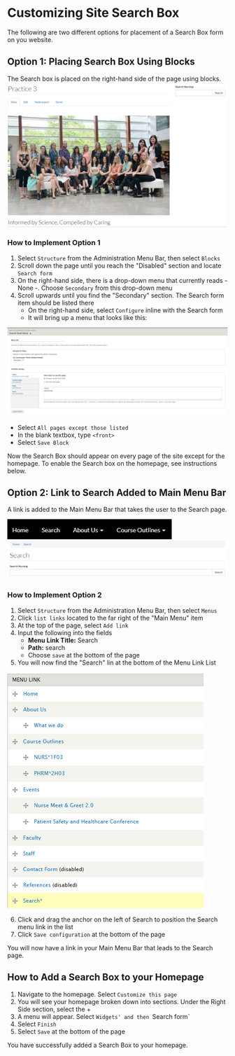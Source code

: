 # Customizing Site Search Box

The following are two different options for placement of a Search Box form on you website. 

## Option 1: Placing Search Box Using Blocks

The Search box is placed on the right-hand side of the page using blocks. 
![Image of search box on right side example](/images/Search-form-option-1.png)

### How to Implement Option 1

1. Select `Structure` from the Administration Menu Bar, then select `Blocks`
2. Scroll down the page until you reach the "Disabled" section and locate `Search form`
3. On the right-hand side, there is a drop-down menu that currently reads - None -. Choose `Secondary` from this drop-down menu
4. Scroll upwards until you find the "Secondary" section. The Search form item should be listed there
   * On the right-hand side, select `Configure` inline with the Search form
   * It will bring up a menu that looks like this:

![Image of a Drupal Menu](/images/Search-form-editor.png)
  
   * Select `All pages except those listed`
   * In the blank textbox, type `<front>`
   * Select `Save Block`
  
Now the Search Box should appear on every page of the site except for the homepage. To enable the Search box on the homepage, see instructions below. 

## Option 2: Link to Search Added to Main Menu Bar

A link is added to the Main Menu Bar that takes the user to the Search page. 

![image of Main Menu Bar](/images/search-form-option-2.png)
![Image of search form page](/images/search-form-option-2a.png)

### How to Implement Option 2
1. Select `Structure` from the Administration Menu Bar, then select `Menus`
2. Click `list links` located to the far right of the "Main Menu" item
3. At the top of the page, select `Add link`
4. Input the following into the fields
   * **Menu Link Title:** Search
   * **Path:** search
   * Choose `save` at the bottom of the page
5. You will now find the "Search" lin at the bottom of the Menu Link List 

![Image of Drupal Main Menu links](/images/search-form-menu-links.png)

6. Click and drag the anchor on the left of Search to position the Search menu link in the list
7. Click `Save configuration` at the bottom of the page

You will now have a link in your Main Menu Bar that leads to the Search page.

## How to Add a Search Box to your Homepage

1. Navigate to the homepage. Select `Customize this page`
2. You will see your homepage broken down into sections. Under the Right Side section, select the + 
3. A menu will appear. Select `Widgets' and then `Search form`
4. Select `Finish`
5. Select `Save` at the bottom of the page 

You have successfully added a Search Box to your homepage. 

